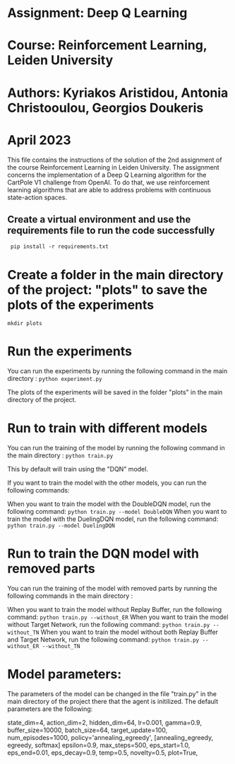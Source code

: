 # Assignment: Deep Q Learning
# Course: Reinforcement Learning, Leiden University
# Authors: Kyriakos Aristidou, Antonia Christooulou, Georgios Doukeris 
# April 2023

This file contains the instructions of the solution of the 2nd assignment of the course Reinforcement Learning in Leiden University. The assignment concerns the implementation of a Deep Q Learning algorithm for the CartPole V1 challenge from OpenAI. To do that, we use reinforcement learning algorithms that are able to address problems with continuous state-action spaces.


## Create a virtual environment and use the requirements file to run the code successfully
 
```
 pip install -r requirements.txt

```

# Create a folder in the main directory of the project: "plots" to save the plots of the experiments

```
mkdir plots

```

# Run the experiments

You can run the experiments by running the following command in the main directory : `python experiment.py`

The plots of the experiments will be saved in the folder "plots" in the main directory of the project.



# Run to train with different models

You can run the training of the model by running the following command in the main directory : `python train.py`

This by default will train using the "DQN" model.


If you want to train the model with the other models, you can run the following commands:

When you want to train the model with the DoubleDQN model, run the following command: `python train.py --model DoubleDQN`
When you want to train the model with the DuelingDQN model, run the following command: `python train.py --model DuelingDQN`


# Run to train the DQN model with removed parts

You can run the training of the model with removed parts by running the following commands in the main directory :

When you want to train the model without Replay Buffer, run the following command: `python train.py --without_ER`
When you want to train the model without Target Network, run the following command: `python train.py --without_TN`
When you want to train the model without both Replay Buffer and Target Network, run the following command: `python train.py --without_ER --without_TN`


# Model parameters:

The parameters of the model can be changed in the file "train.py" in the main directory of the project there that the agent is initilized. The default parameters are the following:

state_dim=4,
action_dim=2, 
hidden_dim=64, 
lr=0.001, 
gamma=0.9, 
buffer_size=10000,
batch_size=64,
target_update=100,
num_episodes=1000,
policy='annealing_egreedy', [annealing_egreedy, egreedy, softmax]
epsilon=0.9, 
max_steps=500, 
eps_start=1.0, 
eps_end=0.01, 
eps_decay=0.9,
temp=0.5,
novelty=0.5,
plot=True,

